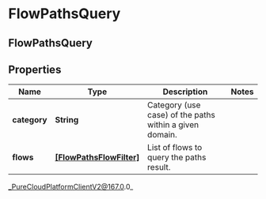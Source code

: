 # FlowPathsQuery

## FlowPathsQuery

## Properties

|Name | Type | Description | Notes|
|------------ | ------------- | ------------- | -------------|
| **category** | **String** | Category (use case) of the paths within a given domain. | |
| **flows** | [**[FlowPathsFlowFilter]**]([FlowPathsFlowFilter]) | List of flows to query the paths result. | |



_PureCloudPlatformClientV2@167.0.0_
